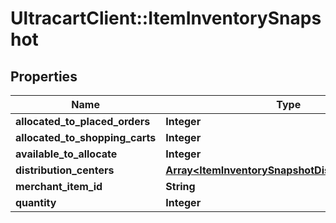# UltracartClient::ItemInventorySnapshot

## Properties
Name | Type | Description | Notes
------------ | ------------- | ------------- | -------------
**allocated_to_placed_orders** | **Integer** |  | [optional] 
**allocated_to_shopping_carts** | **Integer** |  | [optional] 
**available_to_allocate** | **Integer** |  | [optional] 
**distribution_centers** | [**Array&lt;ItemInventorySnapshotDistributionCenter&gt;**](ItemInventorySnapshotDistributionCenter.md) |  | [optional] 
**merchant_item_id** | **String** |  | [optional] 
**quantity** | **Integer** |  | [optional] 


